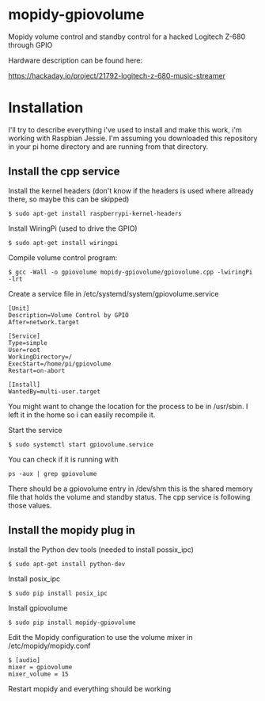 # mopidy-gpiovolume

Mopidy volume control and standby control for a hacked Logitech Z-680 through GPIO

Hardware description can be found here:

  https://hackaday.io/project/21792-logitech-z-680-music-streamer

# Installation

I'll try to describe everything i've used to install and make this work, i'm working with Raspbian Jessie. I'm assuming you downloaded this repository in your pi home directory and are running from that directory.

## Install the cpp service

Install the kernel headers (don't know if the headers is used where allready there, so maybe this can be skipped)
```
$ sudo apt-get install raspberrypi-kernel-headers
```

Install WiringPi (used to drive the GPIO)
```
$ sudo apt-get install wiringpi
```

Compile volume control program:
```
$ gcc -Wall -o gpiovolume mopidy-gpiovolume/gpiovolume.cpp -lwiringPi -lrt
```

Create a service file in /etc/systemd/system/gpiovolume.service
```
[Unit]
Description=Volume Control by GPIO
After=network.target

[Service]
Type=simple
User=root
WorkingDirectory=/
ExecStart=/home/pi/gpiovolume
Restart=on-abort

[Install]
WantedBy=multi-user.target
```
You might want to change the location for the process to be in /usr/sbin. I left it in the home so i can easily recompile it.

Start the service
```
$ sudo systemctl start gpiovolume.service
```

You can check if it is running with
```
ps -aux | grep gpiovolume
```

There should be a gpiovolume entry in /dev/shm this is the shared memory file that holds the volume and standby status. The cpp service is following those values.


## Install the mopidy plug in

Install the Python dev tools (needed to install possix_ipc)
```
$ sudo apt-get install python-dev
```

Install posix_ipc
```
$ sudo pip install posix_ipc
```

Install gpiovolume
```
$ sudo pip install mopidy-gpiovolume
```

Edit the Mopidy configuration to use the volume mixer in /etc/mopidy/mopidy.conf
```
$ [audio]
mixer = gpiovolume
mixer_volume = 15
```

Restart mopidy and everything should be working
